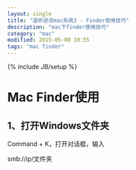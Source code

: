 ```yaml
---
layout: single
title: "道听途说mac系统3 - Finder使用技巧"
description: "mac下finder使用技巧"
category: "mac"
modified: 2015-05-08 10:55
tags: "mac finder"
---
```

{% include JB/setup %}
# Mac Finder使用
## 1、打开Windows文件夹

Command + K，打开对话框，输入

smb://ip/文件夹
